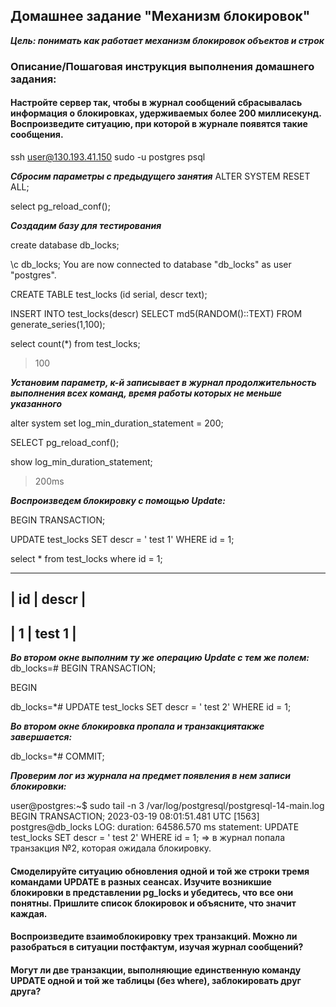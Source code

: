 ## Домашнее задание "Механизм блокировок"
***Цель: понимать как работает механизм блокировок объектов и строк***

### Описание/Пошаговая инструкция выполнения домашнего задания:

####  Настройте сервер так, чтобы в журнал сообщений сбрасывалась информация о блокировках, удерживаемых более 200 миллисекунд. Воспроизведите ситуацию, при которой в журнале появятся такие сообщения.
ssh user@130.193.41.150
sudo -u postgres psql

***Сбросим параметры с предыдущего занятия***
ALTER SYSTEM RESET ALL;

select pg_reload_conf();

***Создадим базу для тестирования***

create database db_locks;

\c db_locks;
You are now connected to database "db_locks" as user "postgres".

CREATE TABLE test_locks (id serial, descr text);

INSERT INTO test_locks(descr) SELECT md5(RANDOM()::TEXT) FROM generate_series(1,100);

select count(*) from test_locks;
>100

***Установим параметр, к-й записывает в журнал продолжительность выполнения всех команд, время работы которых не меньше указанного***

alter system set log_min_duration_statement = 200;

SELECT pg_reload_conf();

show log_min_duration_statement;
> 200ms

***Воспроизведем блокировку с помощью Update:***

BEGIN TRANSACTION;

UPDATE test_locks SET descr = ' test 1'  WHERE id = 1;

select * from test_locks where id = 1;

________________
| id | descr |
------------
| 1 |  test 1 |
-------------

  
***Во втором окне выполним ту же операцию Update с тем же полем:***
db_locks=# BEGIN TRANSACTION;

BEGIN

db_locks=*# UPDATE test_locks SET descr = ' test 2'  WHERE id = 1;

***Во втором окне блокировка пропала и транзакциятакже завершается:***

db_locks=*# COMMIT;


***Проверим лог из журнала на предмет появления в нем записи блокировки:***

user@postgres:~$ sudo tail -n 3 /var/log/postgresql/postgresql-14-main.log
BEGIN TRANSACTION;
2023-03-19 08:01:51.481 UTC [1563] postgres@db_locks LOG:  duration: 64586.570 ms  statement: UPDATE test_locks SET descr = ' test 2'  WHERE id = 1;
=> в журнал попала транзакция №2, которая ожидала блокировку.

#### Смоделируйте ситуацию обновления одной и той же строки тремя командами UPDATE в разных сеансах. Изучите возникшие блокировки в представлении pg_locks и убедитесь, что все они понятны. Пришлите список блокировок и объясните, что значит каждая.


#### Воспроизведите взаимоблокировку трех транзакций. Можно ли разобраться в ситуации постфактум, изучая журнал сообщений?


#### Могут ли две транзакции, выполняющие единственную команду UPDATE одной и той же таблицы (без where), заблокировать друг друга?


<!--stackedit_data:
eyJoaXN0b3J5IjpbLTM2OTYzNjQyNyw3ODE2MDA1OTMsLTYyND
IwMDU3NywyMjMxNjcxNjgsMTQ2NDMwMzg1MV19
-->
